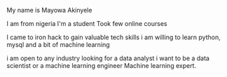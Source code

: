 My name is Mayowa Akinyele

I am from nigeria
I'm a student
Took few online courses 



I came to iron hack to gain valuable tech skills 
i am willing to learn python, mysql and a bit of machine learning



i am open to any industry looking for a data analyst
i want to be a data scientist or a machine learning engineer
Machine learning expert.